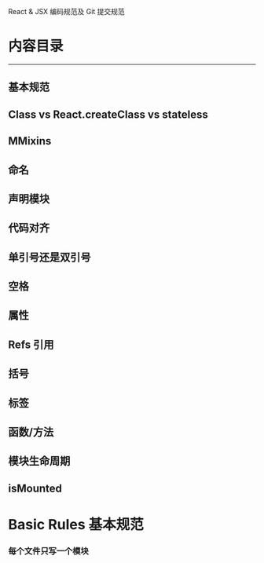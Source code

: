 React & JSX 编码规范及 Git 提交规范

# 内容目录

---

## 基本规范

## Class vs React.createClass vs stateless

## MMixins

## 命名

## 声明模块

## 代码对齐

## 单引号还是双引号

## 空格

## 属性

## Refs 引用

## 括号

## 标签

## 函数/方法

## 模块生命周期

## isMounted

# Basic Rules 基本规范

### 每个文件只写一个模块
